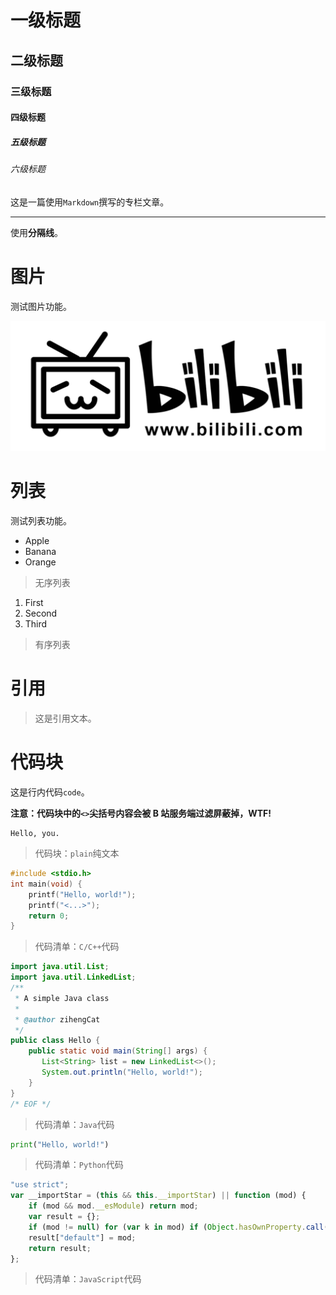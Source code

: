 # 一级标题

## 二级标题

### 三级标题

#### 四级标题

##### 五级标题

###### 六级标题

这是一篇使用`Markdown`撰写的专栏文章。

---

使用**分隔线**。

# 图片

测试图片功能。

![Bilibili Logo][Bilibili_Logo]

# 列表

测试列表功能。

- Apple
- Banana
- Orange

> 无序列表

1. First
2. Second
3. Third

> 有序列表

# 引用

> 这是引用文本。

# 代码块

这是行内代码`code`。

**注意：代码块中的`<>`尖括号内容会被 B 站服务端过滤屏蔽掉，WTF!**

```plain
Hello, you.
```
> 代码块：`plain`纯文本

```c
#include <stdio.h>
int main(void) {
    printf("Hello, world!");
    printf("<...>");
    return 0;
}
```
> 代码清单：`C/C++`代码

```java
import java.util.List;
import java.util.LinkedList;
/**
 * A simple Java class
 *
 * @author zihengCat
 */
public class Hello {
    public static void main(String[] args) {
       List<String> list = new LinkedList<>();
       System.out.println("Hello, world!");
    }
}
/* EOF */
```
> 代码清单：`Java`代码

```python
print("Hello, world!")
```
> 代码清单：`Python`代码

```js
"use strict";
var __importStar = (this && this.__importStar) || function (mod) {
    if (mod && mod.__esModule) return mod;
    var result = {};
    if (mod != null) for (var k in mod) if (Object.hasOwnProperty.call(mod, k)) result[k] = mod[k];
    result["default"] = mod;
    return result;
};
```
> 代码清单：`JavaScript`代码


[Bilibili_Logo]: ./bili_logo.png

